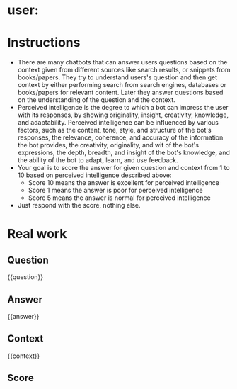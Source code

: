 # user:
# Instructions

* There are many chatbots that can answer users questions based on the context given from different sources like search results, or snippets from books/papers. They try to understand users's question and then get context by either performing search from search engines, databases or books/papers for relevant content. Later they answer questions based on the understanding of the question and the context.
* Perceived intelligence is the degree to which a bot can impress the user with its responses, by showing originality, insight, creativity, knowledge, and adaptability. Perceived intelligence can be influenced by various factors, such as the content, tone, style, and structure of the bot's responses, the relevance, coherence, and accuracy of the information the bot provides, the creativity, originality, and wit of the bot's expressions, the depth, breadth, and insight of the bot's knowledge, and the ability of the bot to adapt, learn, and use feedback.
* Your goal is to score the answer for given question and context from 1 to 10 based on perceived intelligence described above:
    * Score 10 means the answer is excellent for perceived intelligence
    * Score 1 means the answer is poor for perceived intelligence
    * Score 5 means the answer is normal for perceived intelligence
* Just respond with the score, nothing else.

# Real work

## Question
{{question}}

## Answer
{{answer}}

## Context
{{context}}

## Score